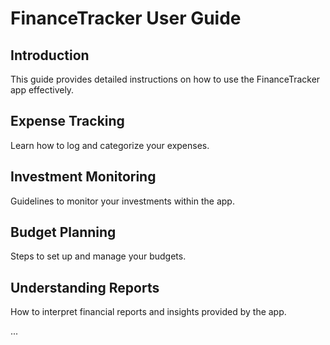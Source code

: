 # FinanceTracker User Guide

## Introduction
This guide provides detailed instructions on how to use the FinanceTracker app effectively.

## Expense Tracking
Learn how to log and categorize your expenses.

## Investment Monitoring
Guidelines to monitor your investments within the app.

## Budget Planning
Steps to set up and manage your budgets.

## Understanding Reports
How to interpret financial reports and insights provided by the app.

...
